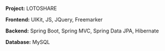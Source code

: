 **Project:** LOTOSHARE

**Frontend:** UIKit, JS, JQuery, Freemarker

**Backend:** Spring Boot, Spring MVC, Spring Data JPA, Hibernate

**Database:** MySQL
